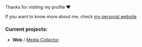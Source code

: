 Thanks for visiting my profile ❤️

If you want to know more about me, check [my personal website](https://sxdny.dev)

### Current projects:

- **Web** / [Media Collector](https://github.com/sxdny/media-collector)
  
